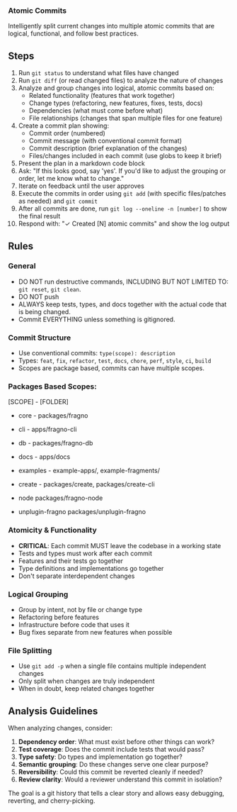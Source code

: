 ### Atomic Commits

Intelligently split current changes into multiple atomic commits that are logical, functional, and
follow best practices.

## Steps

1. Run `git status` to understand what files have changed
1. Run `git diff` (or read changed files) to analyze the nature of changes
1. Analyze and group changes into logical, atomic commits based on:
   - Related functionality (features that work together)
   - Change types (refactoring, new features, fixes, tests, docs)
   - Dependencies (what must come before what)
   - File relationships (changes that span multiple files for one feature)
1. Create a commit plan showing:
   - Commit order (numbered)
   - Commit message (with conventional commit format)
   - Commit description (brief explanation of the changes)
   - Files/changes included in each commit (use globs to keep it brief)
1. Present the plan in a markdown code block
1. Ask: "If this looks good, say 'yes'. If you'd like to adjust the grouping or order, let me know
   what to change."
1. Iterate on feedback until the user approves
1. Execute the commits in order using `git add` (with specific files/patches as needed) and
   `git commit`
1. After all commits are done, run `git log --oneline -n [number]` to show the final result
1. Respond with: "✓ Created [N] atomic commits" and show the log output

## Rules

### General

- DO NOT run destructive commands, INCLUDING BUT NOT LIMITED TO: `git reset`, `git clean`.
- DO NOT push
- ALWAYS keep tests, types, and docs together with the actual code that is being changed.
- Commit EVERYTHING unless something is gitignored.

### Commit Structure

- Use conventional commits: `type(scope): description`
- Types: `feat`, `fix`, `refactor`, `test`, `docs`, `chore`, `perf`, `style`, `ci`, `build`
- Scopes are package based, commits can have multiple scopes.

### Packages Based Scopes:

[SCOPE] - [FOLDER]

- core - packages/fragno
- cli - apps/fragno-cli
- db - packages/fragno-db

- docs - apps/docs

- examples - example-apps/, example-fragments/

- create - packages/create, packages/create-cli

- node packages/fragno-node
- unplugin-fragno packages/unplugin-fragno

### Atomicity & Functionality

- **CRITICAL**: Each commit MUST leave the codebase in a working state
- Tests and types must work after each commit
- Features and their tests go together
- Type definitions and implementations go together
- Don't separate interdependent changes

### Logical Grouping

- Group by intent, not by file or change type
- Refactoring before features
- Infrastructure before code that uses it
- Bug fixes separate from new features when possible

### File Splitting

- Use `git add -p` when a single file contains multiple independent changes
- Only split when changes are truly independent
- When in doubt, keep related changes together

## Analysis Guidelines

When analyzing changes, consider:

1. **Dependency order**: What must exist before other things can work?
1. **Test coverage**: Does the commit include tests that would pass?
1. **Type safety**: Do types and implementation go together?
1. **Semantic grouping**: Do these changes serve one clear purpose?
1. **Reversibility**: Could this commit be reverted cleanly if needed?
1. **Review clarity**: Would a reviewer understand this commit in isolation?

The goal is a git history that tells a clear story and allows easy debugging, reverting, and
cherry-picking.
